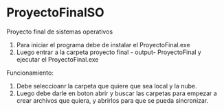 # ProyectoFinalSO
Proyecto final de sistemas operativos

1. Para iniciar el programa debe de instalar el ProyectoFinal.exe
2. Luego entrar a la carpeta proyecto final - output- ProyectoFinal y ejecutar el ProyectoFinal.exe


Funcionamiento: 

1. Debe seleccioanr la carpeta que quiere que sea local y la nube.
2. Luego debe darle en boton abrir y buscar las carpetas para empezar a crear archivos que quiera, y abrirlos para que se pueda sincronizar.
